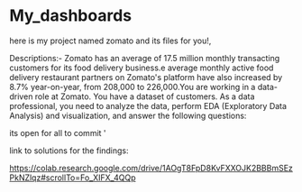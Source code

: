 # My_dashboards

here is my project named zomato and its files for you!,

Descriptions:-
Zomato has an average of 17.5 million monthly
transacting customers for its food delivery business.e
average monthly active food delivery restaurant
partners on Zomato's platform have also increased by
8.7% year-on-year, from 208,000 to 226,000​.You are
working in a data-driven role at Zomato. You have a
dataset of customers. As a data professional, you
need to analyze the data, perform EDA (Exploratory
Data Analysis) and visualization, and answer the
following questions:

its open for all to commit
'

link to solutions for the findings:

https://colab.research.google.com/drive/1AOgT8FpD8KvFXXOJK2BBBmSEzPkNZlqz#scrollTo=Fo_XIFX_4QQp
